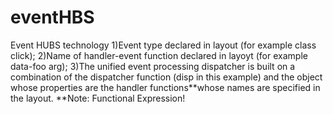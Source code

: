 # eventHBS

Event HUBS technology
1)Event type declared in layout (for example class click);
2)Name of handler-event function declared in layoyt (for example data-foo arg);
3)The unified event processing dispatcher is built on a combination of the dispatcher function (disp in this example) and the object whose properties are the handler functions**whose names are specified in the layout.
**Note: Functional Expression!
